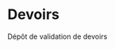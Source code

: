 # Devoirs
Dépôt de validation de devoirs

<!-- [Exemple de document latex](https://fr.sharelatex.com/project/57ce78e75e6c501f33387861). -->
